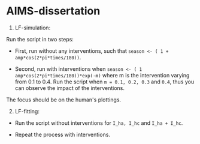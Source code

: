 # AIMS-dissertation

1. LF-simulation:

 Run the script in two steps:

 - First, run without any interventions, such that
`season <- ( 1 + amp*cos(2*pi*times/180))`.

- Second, run with interventions when
`season <- ( 1   amp*cos(2*pi*times/180))*exp(-m)` 
where m is the intervention varying from 0.1 to 0.4.
Run the script when `m = 0.1, 0.2, 0.3` and `0.4`, thus you can observe the impact of the interventions.

The focus should be on the human's plottings.


2. LF-fitting:

- Run the script without interventions for `I_ha, I_hc` and `I_ha + I_hc`.

- Repeat the process with interventions.

